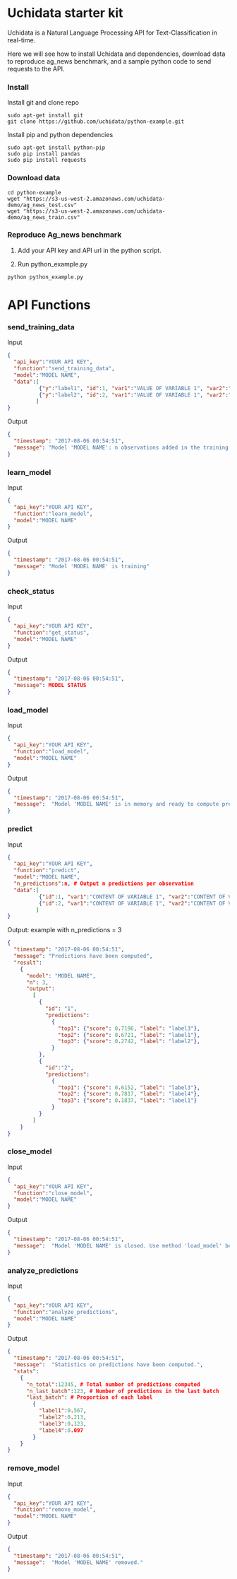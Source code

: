 # Uchidata starter kit

Uchidata is a Natural Language Processing API for Text-Classification in real-time.

Here we will see how to install Uchidata and dependencies, download data to reproduce ag_news benchmark, and a sample python code to send requests to the API.

### Install

Install git and clone repo

```shell
sudo apt-get install git
git clone https://github.com/uchidata/python-example.git
```

Install pip and python dependencies

```shell
sudo apt-get install python-pip
sudo pip install pandas
sudo pip install requests
```

### Download data
```shell
cd python-example
wget "https://s3-us-west-2.amazonaws.com/uchidata-demo/ag_news_test.csv"
wget "https://s3-us-west-2.amazonaws.com/uchidata-demo/ag_news_train.csv"
```

### Reproduce Ag_news benchmark

1. Add your API key and API url in the python script.

2. Run python_example.py
 
```shell
python python_example.py
```

# API Functions

### send_training_data
Input

```json
{
  "api_key":"YOUR API KEY",
  "function":"send_training_data",
  "model":"MODEL NAME",
  "data":[
          {"y":"label1", "id":1, "var1":"VALUE OF VARIABLE 1", "var2":"VALUE OF VARIABLE 2", ...}, 
          {"y":"label2", "id":2, "var1":"VALUE OF VARIABLE 1", "var2":"VALUE OF VARIABLE 2", ...}
         ]
}
```

Output

```json
{
  "timestamp": "2017-08-06 00:54:51", 
  "message": "Model 'MODEL NAME': n observations added in the training set (total:N observations)"
}
```

### learn_model
Input

```json
{
  "api_key":"YOUR API KEY",
  "function":"learn_model",
  "model":"MODEL NAME"
}
```

Output

```json
{
  "timestamp": "2017-08-06 00:54:51", 
  "message": "Model 'MODEL NAME' is training"
}
```

### check_status
Input

```json
{
  "api_key":"YOUR API KEY",
  "function":"get_status",
  "model":"MODEL NAME"
}
```

Output

```json
{
  "timestamp": "2017-08-06 00:54:51", 
  "message": MODEL STATUS
}
```

### load_model
Input

```json
{
  "api_key":"YOUR API KEY",
  "function":"load_model",
  "model":"MODEL NAME"
}
```

Output

```json
{
  "timestamp": "2017-08-06 00:54:51", 
  "message":  "Model 'MODEL NAME' is in memory and ready to compute predictions"
}
```

### predict
Input

```json
{
  "api_key":"YOUR API KEY",
  "function":"predict",
  "model":"MODEL NAME",
  "n_predictions":n, # Output n predictions per observation
  "data":[
          {"id":1, "var1":"CONTENT OF VARIABLE 1", "var2":"CONTENT OF VARIABLE 2", ...}, 
          {"id":2, "var1":"CONTENT OF VARIABLE 1", "var2":"CONTENT OF VARIABLE 2", ...}
         ]
}
```

Output: example with n_predictions = 3

```json
{
  "timestamp": "2017-08-06 00:54:51", 
  "message": "Predictions have been computed",
  "result":
    {
      "model": "MODEL NAME",
      "n": 3,
      "output": 
        [
          {
            "id": "1", 
            "predictions": 
              {
                "top1": {"score": 0.7196, "label": "label3"},
                "top2": {"score": 0.6721, "label": "label1"}, 
                "top3": {"score": 0.2742, "label": "label2"}, 
              }
          }, 
          {
            "id":"2", 
            "predictions": 
              {
                "top1": {"score": 0.6152, "label": "label3"}, 
                "top2": {"score": 0.7817, "label": "label4"},
                "top3": {"score": 0.1837, "label": "label1"}
              }
          }
        ]
    }
}
```

### close_model
Input

```json
{
  "api_key":"YOUR API KEY",
  "function":"close_model",
  "model":"MODEL NAME"
}
```

Output

```json
{
  "timestamp": "2017-08-06 00:54:51", 
  "message":  "Model 'MODEL NAME' is closed. Use method 'load_model' before computing new predictions."
}
```

### analyze_predictions
Input

```json
{
  "api_key":"YOUR API KEY",
  "function":"analyze_predictions",
  "model":"MODEL NAME"
}
```

Output

```json
{
  "timestamp": "2017-08-06 00:54:51", 
  "message":  "Statistics on predictions have been computed.",
  "stats":
    {
      "n_total":12345, # Total number of predictions computed
      "n_last_batch":123, # Number of predictions in the last batch
      "last_batch": # Proportion of each label
        {
          "label1":0.567,
          "label2":0.213,
          "label3":0.123,
          "label4":0.097
        }
    }
}
```

### remove_model
Input

```json
{
  "api_key":"YOUR API KEY",
  "function":"remove_model",
  "model":"MODEL NAME"
}
```

Output

```json
{
  "timestamp": "2017-08-06 00:54:51", 
  "message":  "Model 'MODEL NAME' removed."
}
```


